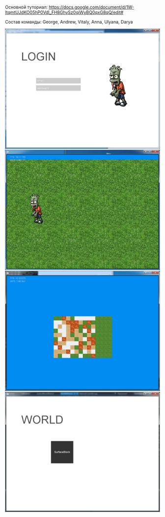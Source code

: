 ﻿Основной туториал:
https://docs.google.com/document/d/1W-ltqmtUJdKO05hP0Vdl_FH8GhySz0qiWyBQ0qxG8qQ/edit#

Состав команды: George, Andrew, Vitaly, Anna, Ulyana, Darya

![alt tag](https://raw.githubusercontent.com/103game/103game/master/examples/screenshots/loginzomb.png)
![alt tag](https://raw.githubusercontent.com/103game/103game/master/examples/screenshots/zomb2.png)
![alt tag](https://raw.githubusercontent.com/103game/103game/master/examples/screenshots/map.png)
![alt tag](https://raw.githubusercontent.com/103game/103game/master/examples/screenshots/scr2.png)


